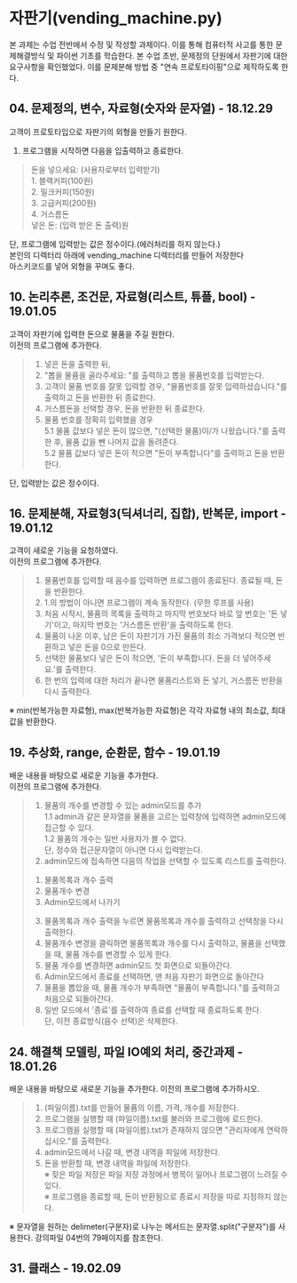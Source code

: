 # 자판기(vending_machine.py)

본 과제는 수업 전반에서 수정 및 작성할 과제이다. 이를 통해 컴퓨터적 사고를 통한 문제해결방식 및 파이썬 기초를 학습한다. 본 수업 초반, 문제정의 단원에서 자판기에 대한 요구사항을 확인했었다. 이를 문제분해 방법 중 "연속 프로토타이핑"으로 제작하도록 한다.

## 04\. 문제정의, 변수, 자료형(숫자와 문자열) - 18.12.29

고객이 프로토타입으로 자판기의 외형을 만들기 원한다.  

1. 프로그램을 시작하면 다음을 입출력하고 종료한다.      
> 돈을 넣으세요: (사용자로부터 입력받기)  
> 1\. 블랙커피(100원)  
> 2\. 밀크커피(150원)  
> 3\. 고급커피(200원)  
> 4\. 거스름돈  
> 넣은 돈: (입력 받은 돈 출력)원  

단, 프로그램에 입력받는 값은 정수이다.(에러처리를 하지 않는다.)  
본인의 디렉터리 아래에 vending_machine 디렉터리를 만들어 저장한다  
아스키코드를 넣어 외형을 꾸며도 좋다. 

## 10\. 논리추론, 조건문, 자료형(리스트, 튜플, bool) - 19.01.05

고객이 자판기에 입력한 돈으로 물품을 주길 원한다.  
이전의 프로그램에 추가한다.
> 1. 넣은 돈을 출력한 뒤,
> 2. "뽑을 물품을 골라주세요: "를 출력하고 뽑을 물품번호를 입력받는다.
> 3. 고객이 물품 번호를 잘못 입력할 경우, "물품번호를 잘못 입력하셨습니다."를 출력하고 돈을 반환한 뒤 종료한다.
> 4. 거스름돈을 선택할 경우, 돈을 반환한 뒤 종료한다.
> 5. 물품 번호를 정확히 입력했을 경우   
> 5.1 물품 값보다 넣은 돈이 많으면, "(선택한 물품)이/가 나왔습니다."를 출력한 후, 물품 값을 뺀 나머지 값을 돌려준다.  
> 5.2 물품 값보다 넣은 돈이 적으면 "돈이 부족합니다"를 출력하고 돈을 반환한다.

단, 입력받는 값은 정수이다.

## 16\. 문제분해, 자료형3(딕셔너리, 집합), 반복문, import - 19.01.12

고객이 새로운 기능을 요청하였다.  
이전의 프로그램에 추가한다.
> 1. 물품번호를 입력할 때 음수를 입력하면 프로그램이 종료된다. 종료될 때, 돈을 반환한다.
> 2. 1.의 방법이 아니면 프로그램이 계속 동작한다. (무한 루프를 사용)
> 3. 처음 시작시, 물품의 목록을 출력하고 마지막 번호보다 바로 앞 번호는 '돈 넣기'이고, 마지막 번호는 '거스름돈 반환'을 출력하도록 한다.
> 4. 물품이 나온 이후, 남은 돈이 자판기가 가진 물품의 최소 가격보다 적으면 반환하고 넣은 돈을 0으로 만든다.
> 5. 선택한 물품보다 넣은 돈이 적으면, '돈이 부족합니다. 돈을 더 넣어주세요.'를 출력한다.
> 6. 한 번의 입력에 대한 처리가 끝나면 물품리스트와 돈 넣기, 거스름돈 반환을 다시 출력한다.

※ min(반복가능한 자료형), max(반복가능한 자료형)은 각각 자료형 내의 최소값, 최대값을 반환한다.

## 19\. 추상화, range, 순환문, 함수 - 19.01.19

배운 내용을 바탕으로 새로운 기능을 추가한다.  
이전의 프로그램에 추가한다.
> 1. 물품의 개수를 변경할 수 있는 admin모드를 추가    
> 1.1 admin과 같은 문자열을 물품을 고르는 입력창에 입력하면 admin모드에 접근할 수 있다.  
> 1.2 물품의 개수는 일반 사용자가 볼 수 없다.  
> 단, 정수와 접근문자열이 아니면 다시 입력받는다.
> 2.  admin모드에 접속하면 다음의 작업을 선택할 수 있도록 리스트를 출력한다.  
> 1) 물품목록과 개수 출력  
> 2) 물품개수 변경  
> 3) Admin모드에서 나가기
> 3. 물품목록과 개수 출력을 누르면 물품목록과 개수를 출력하고 선택창을 다시 출력한다.
> 4. 물품개수 변경을 클릭하면 물품목록과 개수를 다시 출력하고, 물품을 선택했을 때, 물품 개수를 변경할 수 있게 한다.
> 5. 물품 개수를 변경하면 admin모드 첫 화면으로 되돌아간다.
> 6. Admin모드에서 종료를 선택하면, 맨 처음 자판기 화면으로 돌아간다
> 7. 물품을 뽑았을 때, 물품 개수가 부족하면 "물품이 부족합니다."를 출력하고 처음으로 되돌아간다.
> 8. 일반 모드에서 '종료'를 출력하여 종료를 선택할 때 종료하도록 한다.  
> 단, 이전 종료방식(음수 선택)은 삭제한다.

## 24\. 해결책 모델링, 파일 IO예외 처리, 중간과제 - 18.01.26

배운 내용을 바탕으로 새로운 기능을 추가한다. 이전의 프로그램에 추가하시오.
> 1. (파일이름).txt를 만들어 물품의 이름, 가격, 개수를 저장한다.
> 2. 프로그램을 실행할 때 (파일이름).txt를 불러와 프로그램에 로드한다.
> 3. 프로그램을 실행할 때 (파일이름).txt가 존재하지 않으면 "관리자에게 연락하십시오."를 출력한다.
> 4. admin모드에서 나갈 때, 변경 내역을 파일에 저장한다.
> 5. 돈을 반환할 때, 변경 내역을 파일에 저장한다.  
※ 잦은 파일 저장은 파일 저장 과정에서 병목이 일어나 프로그램이 느려질 수 있다.  
※ 프로그램을 종료할 때, 돈이 반환됨으로 종료시 저장을 따로 지정하지 않는다.  

※ 문자열을 원하는 delimeter(구분자)로 나누는 메서드는 문자열.split("구분자")를 사용한다. 강의파일 04번의 79페이지를 참조한다.

## 31\. 클래스 - 19.02.09